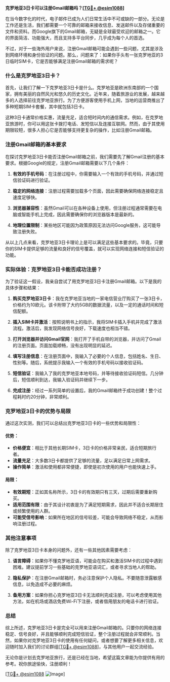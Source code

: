 **克罗地亚3日卡可以注册Gmail邮箱吗？[[TG💪+ @esim1088](https://t.me/s/esim1088)]**

在当今数字化的时代，电子邮件已成为人们日常生活中不可或缺的一部分。无论是工作还是生活，我们都需要一个可靠的邮箱来接收信息、发送邮件以及存储重要的文件和资料。而Google旗下的Gmail邮箱，无疑是全球最受欢迎的邮箱之一。它的界面简洁、功能强大，而且支持多平台同步，几乎成为每个人的首选。

不过，对于一些海外用户来说，注册Gmail邮箱可能会遇到一些问题，尤其是涉及到网络环境和身份验证的问题。那么，问题来了：如果你手头有一张克罗地亚的3日临时SIM卡，它是否能够满足注册Gmail邮箱的需求呢？

### 什么是克罗地亚3日卡？

首先，让我们了解一下克罗地亚3日卡是什么。克罗地亚是欧洲东南部的一个国家，拥有美丽的自然风光和悠久的历史文化。近年来，随着旅游业的发展，越来越多的人选择前往克罗地亚旅行。为了方便游客使用手机上网，当地的运营商推出了多种短期SIM卡套餐，其中就包括3日卡。

这种3日卡通常价格实惠，流量充足，适合短时间内的通信需求。例如，在克罗地亚旅游时，你可以用这张卡拨打电话、发短信以及连接互联网。然而，由于其使用期限较短，很多人担心它是否能够支持更复杂的操作，比如注册Gmail邮箱。

### 注册Gmail邮箱的基本要求

在探讨克罗地亚3日卡能否注册Gmail邮箱之前，我们需要先了解Gmail注册的基本要求。根据Google的规定，注册Gmail邮箱需要以下几个条件：

1. **有效的手机号码**：在注册过程中，你需要输入一个有效的手机号码，并通过短信验证码进行验证。
   
2. **稳定的网络连接**：注册过程需要加载多个页面，因此需要确保网络连接稳定且速度足够快。
   
3. **浏览器兼容性**：虽然Gmail可以在各种设备上使用，但注册过程通常需要在电脑或智能手机上完成，因此需要确保你的浏览器版本是最新的。
   
4. **地理位置限制**：某些地区可能因为政策原因无法访问Google服务，这可能导致注册失败。

从以上几点来看，克罗地亚3日卡理论上是可以满足这些基本要求的。毕竟，只要你的SIM卡提供足够的流量和良好的信号覆盖，就可以实现网络连接和短信验证的功能。

### 实际体验：克罗地亚3日卡能否成功注册？

为了验证这一假设，我亲自尝试了用克罗地亚3日卡注册Gmail邮箱。以下是我的具体步骤和结果：

1. **购买克罗地亚3日卡**：我在克罗地亚当地的一家电信营业厅购买了一张3日卡，价格约为10欧元。该卡附带了大约5GB的数据流量，以及一定的通话时间和短信配额。

2. **插入SIM卡并激活**：按照说明书上的指示，我将SIM卡插入手机并完成了激活流程。激活后，我发现网络信号良好，下载速度也相当不错。

3. **打开浏览器并访问Gmail官网**：我打开了手机自带的浏览器，并访问了Gmail的注册页面。页面加载顺畅，没有出现明显的延迟。

4. **填写注册信息**：在注册页面中，我输入了必要的个人信息，包括姓名、生日、性别等。随后，系统提示我输入一个有效的手机号码以接收验证码。

5. **短信验证**：我输入了我的克罗地亚本地号码，并等待接收验证码短信。几分钟后，短信顺利到达，我输入验证码并继续下一步。

6. **完成注册**：经过一系列简单的设置后，我的Gmail邮箱终于成功创建！整个过程耗时约20分钟，非常顺利。

### 克罗地亚3日卡的优势与局限

通过这次实测，我们可以总结出克罗地亚3日卡的一些优势和局限性：

#### 优势：
- **价格便宜**：相比于其他长期SIM卡，3日卡的价格非常亲民，适合短期旅行者。
- **流量充足**：大多数3日卡都提供了足够的流量，足以满足日常上网需求。
- **操作简单**：激活和使用都非常便捷，即使是初次使用的用户也能快速上手。

#### 局限：
- **有效期短**：正如其名称所示，3日卡的有效期只有三天，过期后需要重新购买。
- **适用范围有限**：由于其设计初衷是为了满足短期需求，因此并不适合长期居住或频繁使用的人群。
- **可能受信号影响**：如果所在地区的信号较差，可能会导致网络不稳定，从而影响注册过程。

### 其他注意事项

除了克罗地亚3日卡本身的问题外，还有一些其他因素需要考虑：

1. **语言障碍**：如果你不懂克罗地亚语，可能会在购买和激活SIM卡的过程中遇到困难。建议提前学习一些基础的克罗地亚语词汇，或者寻求当地人的帮助。

2. **隐私保护**：在注册Gmail邮箱时，务必注意保护个人隐私。不要随意泄露敏感信息，以免造成不必要的麻烦。

3. **备用方案**：如果你担心克罗地亚3日卡无法顺利完成注册，可以考虑使用其他方法，如在机场或酒店免费Wi-Fi下注册，或者借用朋友的电话卡进行验证。

### 总结

综上所述，克罗地亚3日卡是完全可以用来注册Gmail邮箱的。只要你的网络连接稳定、信号良好，并且能够顺利完成短信验证，整个注册过程就会非常顺利。当然，如果你对克罗地亚3日卡的使用有任何疑问，或者想要了解更多相关信息，欢迎随时加入我们的讨论群组[[TG💪+ @esim1088](https://t.me/s/esim1088)]，与其他用户一起交流经验。

无论你是计划去克罗地亚旅行，还是已经在当地，希望这篇文章能为你提供有用的参考。祝你旅途愉快，注册顺利！

[[TG💪+ @esim1088](https://t.me/s/esim1088) ![Image](https://i.postimg.cc/4NQfJmqS/Snipaste-2025-05-13-00-14-12.png)]
